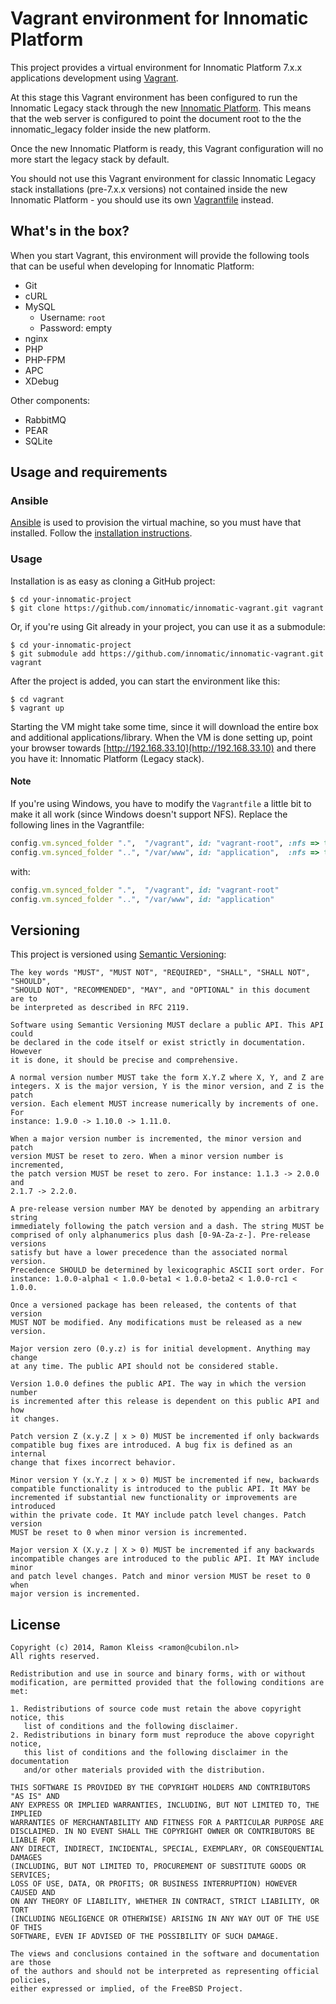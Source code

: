 # Vagrant environment for Innomatic Platform

This project provides a virtual environment for Innomatic Platform 7.x.x applications development using
[Vagrant](https://vagrantup.com).

At this stage this Vagrant environment has been configured to run the Innomatic Legacy stack through the new [Innomatic Platform](https://github.com/innomatic/innomatic-platform). This means that the web server is configured to point the document root to the the innomatic_legacy folder inside the new platform.

Once the new Innomatic Platform is ready, this Vagrant configuration will no more start the legacy stack by default.

You should not use this Vagrant environment for classic Innomatic Legacy stack installations (pre-7.x.x versions) not contained inside the new Innomatic Platform - you should use its own [Vagrantfile](https://github.com/innomatic/innomatic-legacy/blob/develop/Vagrantfile) instead.

## What's in the box?

When you start Vagrant, this environment will provide the following tools
that can be useful when developing for Innomatic Platform:

- Git
- cURL
- MySQL
  * Username: `root`
  * Password: empty
- nginx
- PHP
- PHP-FPM
- APC
- XDebug

Other components:
- RabbitMQ
- PEAR
- SQLite

## Usage and requirements

### Ansible

[Ansible](http://ansible.com) is used to provision the virtual machine, so you
must have that installed. Follow the
[installation instructions](http://docs.ansible.com/intro_installation.html#installation).

### Usage

Installation is as easy as cloning a GitHub project:

```
$ cd your-innomatic-project
$ git clone https://github.com/innomatic/innomatic-vagrant.git vagrant
```

Or, if you're using Git already in your project, you can use it as a submodule:

```
$ cd your-innomatic-project
$ git submodule add https://github.com/innomatic/innomatic-vagrant.git vagrant
```

After the project is added, you can start the environment like this:

```
$ cd vagrant
$ vagrant up
```

Starting the VM might take some time, since it will download the entire box
and additional applications/library. When the VM is done setting up, point
your browser towards [http://192.168.33.10](http://192.168.33.10) and there you
have it: Innomatic Platform (Legacy stack).

#### Note

If you're using Windows, you have to modify the `Vagrantfile` a little bit to
make it all work (since Windows doesn't support NFS). Replace the following
lines in the Vagrantfile:

```ruby
config.vm.synced_folder ".",  "/vagrant", id: "vagrant-root", :nfs => true
config.vm.synced_folder "..", "/var/www", id: "application",  :nfs => true
```

with:

```ruby
config.vm.synced_folder ".",  "/vagrant", id: "vagrant-root"
config.vm.synced_folder "..", "/var/www", id: "application"
```

## Versioning

This project is versioned using [Semantic Versioning](http://semver.org/spec/v1.0.0.html):

```
The key words "MUST", "MUST NOT", "REQUIRED", "SHALL", "SHALL NOT", "SHOULD",
"SHOULD NOT", "RECOMMENDED", "MAY", and "OPTIONAL" in this document are to
be interpreted as described in RFC 2119.

Software using Semantic Versioning MUST declare a public API. This API could
be declared in the code itself or exist strictly in documentation. However
it is done, it should be precise and comprehensive.

A normal version number MUST take the form X.Y.Z where X, Y, and Z are
integers. X is the major version, Y is the minor version, and Z is the patch
version. Each element MUST increase numerically by increments of one. For
instance: 1.9.0 -> 1.10.0 -> 1.11.0.

When a major version number is incremented, the minor version and patch
version MUST be reset to zero. When a minor version number is incremented,
the patch version MUST be reset to zero. For instance: 1.1.3 -> 2.0.0 and
2.1.7 -> 2.2.0.

A pre-release version number MAY be denoted by appending an arbitrary string
immediately following the patch version and a dash. The string MUST be
comprised of only alphanumerics plus dash [0-9A-Za-z-]. Pre-release versions
satisfy but have a lower precedence than the associated normal version.
Precedence SHOULD be determined by lexicographic ASCII sort order. For
instance: 1.0.0-alpha1 < 1.0.0-beta1 < 1.0.0-beta2 < 1.0.0-rc1 < 1.0.0.

Once a versioned package has been released, the contents of that version
MUST NOT be modified. Any modifications must be released as a new version.

Major version zero (0.y.z) is for initial development. Anything may change
at any time. The public API should not be considered stable.

Version 1.0.0 defines the public API. The way in which the version number
is incremented after this release is dependent on this public API and how
it changes.

Patch version Z (x.y.Z | x > 0) MUST be incremented if only backwards
compatible bug fixes are introduced. A bug fix is defined as an internal
change that fixes incorrect behavior.

Minor version Y (x.Y.z | x > 0) MUST be incremented if new, backwards
compatible functionality is introduced to the public API. It MAY be
incremented if substantial new functionality or improvements are introduced
within the private code. It MAY include patch level changes. Patch version
MUST be reset to 0 when minor version is incremented.

Major version X (X.y.z | X > 0) MUST be incremented if any backwards
incompatible changes are introduced to the public API. It MAY include minor
and patch level changes. Patch and minor version MUST be reset to 0 when
major version is incremented.
```

## License

```
Copyright (c) 2014, Ramon Kleiss <ramon@cubilon.nl>
All rights reserved.

Redistribution and use in source and binary forms, with or without
modification, are permitted provided that the following conditions are met:

1. Redistributions of source code must retain the above copyright notice, this
   list of conditions and the following disclaimer.
2. Redistributions in binary form must reproduce the above copyright notice,
   this list of conditions and the following disclaimer in the documentation
   and/or other materials provided with the distribution.

THIS SOFTWARE IS PROVIDED BY THE COPYRIGHT HOLDERS AND CONTRIBUTORS "AS IS" AND
ANY EXPRESS OR IMPLIED WARRANTIES, INCLUDING, BUT NOT LIMITED TO, THE IMPLIED
WARRANTIES OF MERCHANTABILITY AND FITNESS FOR A PARTICULAR PURPOSE ARE
DISCLAIMED. IN NO EVENT SHALL THE COPYRIGHT OWNER OR CONTRIBUTORS BE LIABLE FOR
ANY DIRECT, INDIRECT, INCIDENTAL, SPECIAL, EXEMPLARY, OR CONSEQUENTIAL DAMAGES
(INCLUDING, BUT NOT LIMITED TO, PROCUREMENT OF SUBSTITUTE GOODS OR SERVICES;
LOSS OF USE, DATA, OR PROFITS; OR BUSINESS INTERRUPTION) HOWEVER CAUSED AND
ON ANY THEORY OF LIABILITY, WHETHER IN CONTRACT, STRICT LIABILITY, OR TORT
(INCLUDING NEGLIGENCE OR OTHERWISE) ARISING IN ANY WAY OUT OF THE USE OF THIS
SOFTWARE, EVEN IF ADVISED OF THE POSSIBILITY OF SUCH DAMAGE.

The views and conclusions contained in the software and documentation are those
of the authors and should not be interpreted as representing official policies,
either expressed or implied, of the FreeBSD Project.
```
